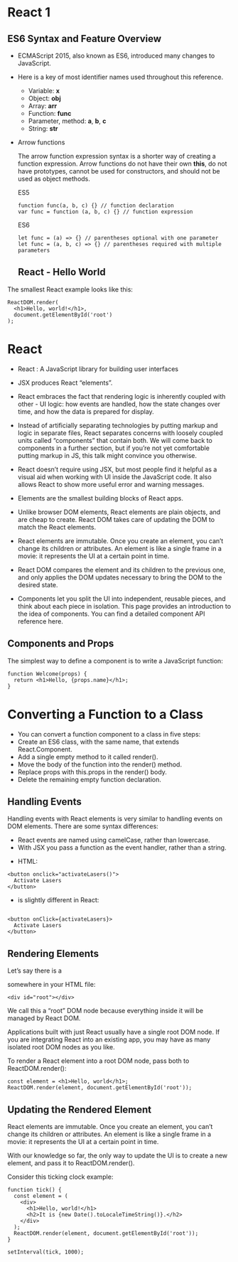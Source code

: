 # React 1


## ES6 Syntax and Feature Overview


* ECMAScript 2015, also known as ES6, introduced many changes to JavaScript.    
* Here is a key of most identifier names used throughout this reference.

    - Variable: **x**
    - Object: **obj**
    - Array: **arr**
    - Function: **func**
    - Parameter, method: **a**, **b**, **c**
    - String: **str**

* Arrow functions

    The arrow function expression syntax is a shorter way of creating a function expression. Arrow functions do not have their own **this**, do not have prototypes, cannot be used for constructors, and should not be used as object methods.

    ES5

    ```
    function func(a, b, c) {} // function declaration
    var func = function (a, b, c) {} // function expression

    ```

    ES6

    ```
    let func = (a) => {} // parentheses optional with one parameter
    let func = (a, b, c) => {} // parentheses required with multiple parameters

    ```



    ## React - Hello World

The smallest React example looks like this:

```
ReactDOM.render(
  <h1>Hello, world!</h1>,
  document.getElementById('root')
);

```


# React

- React : A JavaScript library for building user interfaces
- JSX produces React “elements”.
-  React embraces the fact that rendering logic is inherently coupled with other - UI logic: how events are handled, how the state changes over time, and how the data is prepared for display.

- Instead of artificially separating technologies by putting markup and logic in separate files, React separates concerns with loosely coupled units called “components” that contain both. We will come back to components in a further section, but if you’re not yet comfortable putting markup in JS, this talk might convince you otherwise.
- React doesn’t require using JSX, but most people find it helpful as a visual aid when working with UI inside the JavaScript code. It also allows React to show more useful error and warning messages.

- Elements are the smallest building blocks of React apps.
- Unlike browser DOM elements, React elements are plain objects, and are cheap to create. React DOM takes care of updating the DOM to match the React elements.
- React elements are immutable. Once you create an element, you can’t change its children or attributes. An element is like a single frame in a movie: it represents the UI at a certain point in time.
- React DOM compares the element and its children to the previous one, and only applies the DOM updates necessary to bring the DOM to the desired state.

- Components let you split the UI into independent, reusable pieces, and think about each piece in isolation. This page provides an introduction to the idea of components. You can find a detailed component API reference here.


## Components and Props

The simplest way to define a component is to write a JavaScript function:

```
function Welcome(props) {
  return <h1>Hello, {props.name}</h1>;
}
```


# Converting a Function to a Class

- You can convert a function component to a class in five steps:
- Create an ES6 class, with the same name, that extends React.Component.
- Add a single empty method to it called render().
- Move the body of the function into the render() method.
- Replace props with this.props in the render() body.
- Delete the remaining empty function declaration.



## Handling Events

Handling events with React elements is very similar to handling events on DOM elements. There are some syntax differences:

- React events are named using camelCase, rather than lowercase.
- With JSX you pass a function as the event handler, rather than a string.

* HTML: 

```
<button onclick="activateLasers()">
  Activate Lasers
</button>
```
* is slightly different in React:

```

<button onClick={activateLasers}>
  Activate Lasers
</button>
```




## Rendering Elements

Let’s say there is a <div> somewhere in your HTML file:

`<div id="root"></div>`

We call this a “root” DOM node because everything inside it will be managed by React DOM.

Applications built with just React usually have a single root DOM node. If you are integrating React into an existing app, you may have as many isolated root DOM nodes as you like.

To render a React element into a root DOM node, pass both to ReactDOM.render():

```
const element = <h1>Hello, world</h1>;
ReactDOM.render(element, document.getElementById('root'));
```

## Updating the Rendered Element

React elements are immutable. Once you create an element, you can’t change its children or attributes. An element is like a single frame in a movie: it represents the UI at a certain point in time.

With our knowledge so far, the only way to update the UI is to create a new element, and pass it to ReactDOM.render().

Consider this ticking clock example:

```
function tick() {
  const element = (
    <div>
      <h1>Hello, world!</h1>
      <h2>It is {new Date().toLocaleTimeString()}.</h2>
    </div>
  );
  ReactDOM.render(element, document.getElementById('root'));
}

setInterval(tick, 1000);
```
